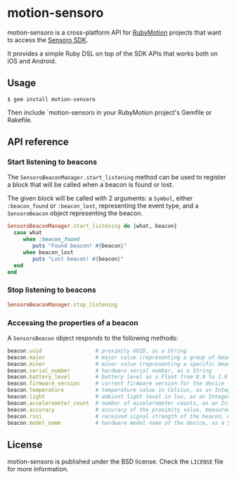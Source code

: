 # motion-sensoro

motion-sensoro is a cross-platform API for <a href="http://www.rubymotion.com">RubyMotion</a> projects that want to access the <a href="http://www.sensoro.com/en/developer">Sensoro SDK</a>.

It provides a simple Ruby DSL on top of the SDK APIs that works both on iOS and Android.

## Usage

```
$ gem install motion-sensoro
```

Then include `motion-sensoro in your RubyMotion project's Gemfile or Rakefile. 

## API reference

### Start listening to beacons

The `SensoroBeaconManager.start_listening` method can be used to register a block that will be called when a beacon is found or lost.

The given block will be called with 2 arguments: a `Symbol`, either `:beacon_found` or `:beacon_lost`, representing the event type, and a `SensoroBeacon` object representing the beacon.

```ruby
SensoroBeaconManager.start_listening do |what, beacon|
  case what
     when :beacon_found
        puts "Found beacon! #{beacon}"
     when beacon_lost
        puts "Lost beacon! #{beacon}"
  end
end
```

### Stop listening to beacons

```ruby
SensoroBeaconManager.stop_listening
```

### Accessing the properties of a beacon

A `SensoroBeacon` object responds to the following methods:

```ruby
beacon.uuid                 # proximity UUID, as a String
beacon.major                # major value (representing a group of beacons), as an Integer
beacon.minor                # minor value (representing a specific beacon within a group), as an Integer
beacon.serial_number        # hardware serial number, as a String
beacon.battery_level        # battery level as a Float from 0.0 to 1.0 (1.0 meaning fully charged)
beacon.firmware_version     # current firmware version for the device
beacon.temperature          # temperature value in Celsius, as an Integer
beacon.light                # ambient light level in lux, as an Integer
beacon.accelerometer_count  # number of accelerometer counts, as an Integer
beacon.accuracy             # accuracy of the proximity value, measured in meters from the beacon, as an Integer
beacon.rssi                 # received signal strength of the beacon, measured in decibels, as an Integer
beacon.model_name           # hardware model name of the device, as a String
```

## License

motion-sensoro is published under the BSD license. Check the `LICENSE` file for more information.
